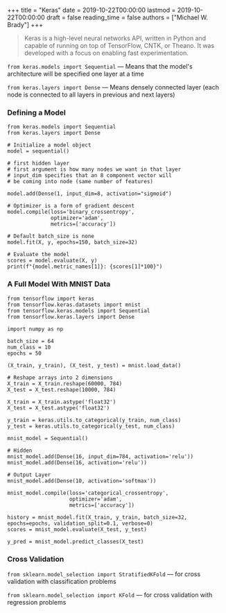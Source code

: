 +++
title = "Keras"
date = 2019-10-22T00:00:00
lastmod = 2019-10-22T00:00:00
draft = false
reading_time = false
authors = ["Michael W. Brady"]
+++
> Keras is a high-level neural networks API, written in Python and capable of running on top of TensorFlow, CNTK, or Theano. It was developed with a focus on enabling fast experimentation.

`from keras.models import Sequential` — Means that the model's architecture will be specified one layer at a time

`from keras.layers import Dense` — Means densely connected layer (each node is connected to all layers in previous and next layers)

### Defining a Model

    from keras.models import Sequential
    from keras.layers import Dense
    
    # Initialize a model object
    model = sequential()
    
    # first hidden layer
    # first argument is how many nodes we want in that layer
    # input_dim specifies that an 8 component vector will 
    # be coming into node (same number of features)
    
    model.add(Dense(1, input_dim=8, activation="sigmoid")
    
    # Optimizer is a form of gradient descent
    model.compile(loss='binary_crossentropy', 
                  optimizer='adam', 
                  metrics=['accuracy'])
    
    # Default batch_size is none
    model.fit(X, y, epochs=150, batch_size=32)
    
    # Evaluate the model
    scores = model.evaluate(X, y)
    print(f"{model.metric_names[1]}: {scores[1]*100}")

### A Full Model With MNIST Data

    from tensorflow import keras
    from tensorflow.keras.datasets import mnist
    from tensorflow.keras.models import Sequential
    from tensorflow.keras.layers import Dense
    
    import numpy as np
    
    batch_size = 64
    num_class = 10
    epochs = 50
    
    (X_train, y_train), (X_test, y_test) = mnist.load_data()
    
    # Reshape arrays into 2 dimensions
    X_train = X_train.reshape(60000, 784)
    X_test = X_test.reshape(10000, 784)
    
    X_train = X_train.astype('float32')
    X_test = X_test.astype('float32')
    
    y_train = keras.utils.to_categorical(y_train, num_class)
    y_test = keras.utils.to_categorical(y_test, num_class)
    
    mnist_model = Sequential()
    
    # Hidden
    mnist_model.add(Dense(16, input_dim=784, activation='relu'))
    mnist_model.add(Dense(16, activation='relu'))
    
    # Output Layer
    mnist_model.add(Dense(10, activation='softmax'))
    
    mnist_model.compile(loss='categorical_crossentropy',
                        optimizer='adam', 
                        metrics=['accuracy'])
    
    history = mnist_model.fit(X_train, y_train, batch_size=32, epochs=epochs, validation_split=0.1, verbose=0)
    scores = mnist_model.evaluate(X_test, y_test)
    
    y_pred = mnist_model.predict_classes(X_test)

### Cross Validation

`from sklearn.model_selection import StratifiedKFold` — for cross validation with classification problems

`from sklearn.model_selection import KFold` — for cross validation with regression problems